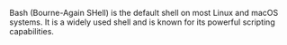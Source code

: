Bash (Bourne-Again SHell) is the default shell on most Linux and macOS systems. It is a widely used shell and is known for its powerful scripting capabilities.

